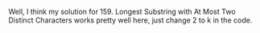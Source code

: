 
Well, I think my solution for 159. Longest Substring with At Most Two Distinct Characters   works pretty well here, just change 2 to k in the code.   

